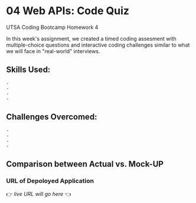 # 04 Web APIs: Code Quiz
UTSA Coding Bootcamp Homework 4

In this week's assignment, we created a timed coding assesment with multiple-choice questions and interactive coding challenges similar to what we will face in "real-world" interviews. 

## Skills Used:
```
- 
- 
- 
- 
```

## Challenges Overcomed:
```
- 
- 
- 
- 
```

## Comparison between Actual vs. Mock-UP




### URL of Depoloyed Application

:point_right:  *live URL will go here*  :point_left:


